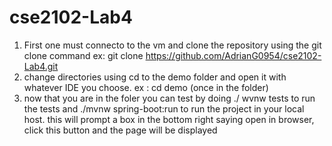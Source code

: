 # cse2102-Lab4

1. First one must connecto to the vm and clone the  repository using the git clone command
   ex: git clone https://github.com/AdrianG0954/cse2102-Lab4.git
2. change directories using cd to the demo folder and open it with whatever IDE you choose.
   ex : cd demo (once in the folder)
3. now that you are in the foler you can test by doing ./ wvnw tests to run the tests and ./mvnw spring-boot:run to run the project in your local host. this will
   prompt a box in the bottom right saying open in browser, click this button and the page will be displayed
